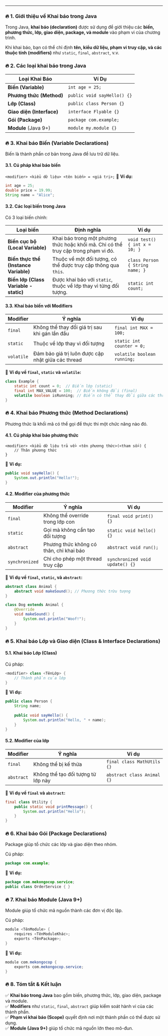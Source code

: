 
---
### **🔥 1. Giới thiệu về Khai báo trong Java**

Trong Java, **khai báo (declaration)** được sử dụng để giới thiệu các **biến, phương thức, lớp, giao diện, package, và module** vào phạm vi của chương trình.

Khi khai báo, bạn có thể chỉ định **tên, kiểu dữ liệu, phạm vi truy cập, và các thuộc tính (modifiers)** như `static`, `final`, `abstract`, v.v.
### **🔥 2. Các loại khai báo trong Java**

|Loại Khai Báo|Ví Dụ|
|---|---|
|**Biến (Variable)**|`int age = 25;`|
|**Phương thức (Method)**|`public void sayHello() {}`|
|**Lớp (Class)**|`public class Person {}`|
|**Giao diện (Interface)**|`interface Flyable {}`|
|**Gói (Package)**|`package com.example;`|
|**Module** (Java 9+)|`module my.module {}`|
### **🔥 3. Khai báo Biến (Variable Declarations)**

Biến là thành phần cơ bản trong Java để lưu trữ dữ liệu.

#### **3.1. Cú pháp khai báo biến**
`<modifier> <kiểu dữ liệu> <tên biến> = <giá trị>;`
📌 **Ví dụ:**
```java
int age = 25;
double price = 19.99;
String name = "Alice";
```
#### **3.2. Các loại biến trong Java**

Có 3 loại biến chính:

|Loại biến|Định nghĩa|Ví dụ|
|---|---|---|
|**Biến cục bộ (Local Variable)**|Khai báo trong một phương thức hoặc khối mã. Chỉ có thể truy cập trong phạm vi đó.|`void test() { int x = 10; }`|
|**Biến thực thể (Instance Variable)**|Thuộc về một đối tượng, có thể được truy cập thông qua `this`.|`class Person { String name; }`|
|**Biến lớp (Class Variable - static)**|Được khai báo với `static`, thuộc về lớp thay vì từng đối tượng.|`static int count;`|

#### **3.3. Khai báo biến với Modifiers**

|Modifier|Ý nghĩa|Ví dụ|
|---|---|---|
|`final`|Không thể thay đổi giá trị sau khi gán lần đầu|`final int MAX = 100;`|
|`static`|Thuộc về lớp thay vì đối tượng|`static int counter = 0;`|
|`volatile`|Đảm bảo giá trị luôn được cập nhật giữa các thread|`volatile boolean running;`|

📌 **Ví dụ về `final`, `static` và `volatile`:**
```java
class Example {
    static int count = 0;  // Biến lớp (static)
    final int MAX_VALUE = 100;  // Biến không đổi (final)
    volatile boolean isRunning; // Biến có thể thay đổi giữa các thread
}
```
### **🔥 4. Khai báo Phương thức (Method Declarations)**

Phương thức là khối mã có thể gọi để thực thi một chức năng nào đó.

#### **4.1. Cú pháp khai báo phương thức**

```
<modifier> <kiểu dữ liệu trả về> <tên phương thức>(<tham số>) { 
    // Thân phương thức
}
```
📌 **Ví dụ:**
```java
public void sayHello() {
    System.out.println("Hello!");
}
```
#### **4.2. Modifier của phương thức**

| Modifier       | Ý nghĩa                                 | Ví dụ                           |
| -------------- | --------------------------------------- | ------------------------------- |
| `final`        | Không thể override trong lớp con        | `final void print() {}`         |
| `static`       | Gọi mà không cần tạo đối tượng          | `static void hello() {}`        |
| `abstract`     | Phương thức không có thân, chỉ khai báo | `abstract void run();`          |
| `synchronized` | Chỉ cho phép một thread truy cập        | `synchronized void update() {}` |
📌 **Ví dụ về `final`, `static`, và `abstract`:**
```java
abstract class Animal {
    abstract void makeSound(); // Phương thức trừu tượng
}

class Dog extends Animal {
    @Override
    void makeSound() {
        System.out.println("Woof!");
    }
}
```
### **🔥 5. Khai báo Lớp và Giao diện (Class & Interface Declarations)**

#### **5.1. Khai báo Lớp (Class)**

Cú pháp:
```java
<modifier> class <TênLớp> {
    // Thành phần của lớp
}
```
📌 **Ví dụ:**
```java
public class Person {
    String name;
    
    public void sayHello() {
        System.out.println("Hello, " + name);
    }
}
```
#### **5.2. Modifier của lớp**

|Modifier|Ý nghĩa|Ví dụ|
|---|---|---|
|`final`|Không thể bị kế thừa|`final class MathUtils {}`|
|`abstract`|Không thể tạo đối tượng từ lớp này|`abstract class Animal {}`|

📌 **Ví dụ về `final` và `abstract`:**
```java
final class Utility {
    public static void printMessage() {
        System.out.println("Hello");
    }
}
```
### **🔥 6. Khai báo Gói (Package Declarations)**

Package giúp tổ chức các lớp và giao diện theo nhóm.

Cú pháp:
```java
package com.example;
```
📌 **Ví dụ:**
```java
package com.mekongocop.service;
public class OrderService { }
```
### **🔥 7. Khai báo Module (Java 9+)**

Module giúp tổ chức mã nguồn thành các đơn vị độc lập.

Cú pháp:
```java
module <TênModule> {
    requires <TênModuleKhác>;
    exports <TênPackage>;
}
```
📌 **Ví dụ:**
```java
module com.mekongocop {
    exports com.mekongocop.service;
}
```
### **🔥 8. Tóm tắt & Kết luận**

✅ **Khai báo trong Java** bao gồm biến, phương thức, lớp, giao diện, package và module.  
✅ **Modifiers** như `static`, `final`, `abstract` giúp kiểm soát hành vi của các thành phần.  
✅ **Phạm vi khai báo (Scope)** quyết định nơi một thành phần có thể được sử dụng.  
✅ **Module (Java 9+)** giúp tổ chức mã nguồn lớn theo mô-đun.